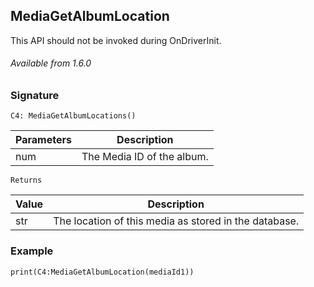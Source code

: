 ## MediaGetAlbumLocation

This API should not be invoked during OnDriverInit.

###### Available from 1.6.0


### Signature

`C4: MediaGetAlbumLocations() `


| Parameters | Description |
| --- | --- |
| num | The Media ID of the album. |


`Returns`

| Value | Description |
| --- | --- |
| str | The location of this media as stored in the database. |


### Example

`print(C4:MediaGetAlbumLocation(mediaId1)) `